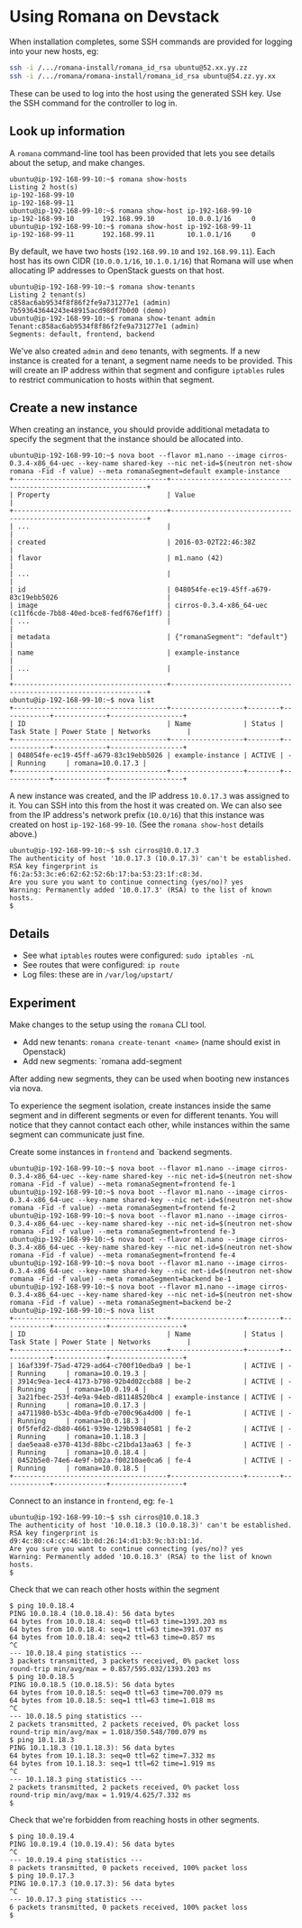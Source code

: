 # Using Romana on Devstack

When installation completes, some SSH commands are provided for logging into your new hosts, eg:
```bash
ssh -i /.../romana-install/romana_id_rsa ubuntu@52.xx.yy.zz
ssh -i /.../romana/romana-install/romana_id_rsa ubuntu@54.zz.yy.xx
```

These can be used to log into the host using the generated SSH key. Use the SSH command for the controller to log in.

## Look up information

A `romana` command-line tool has been provided that lets you see details about the setup, and make changes.
```sh-session
ubuntu@ip-192-168-99-10:~$ romana show-hosts
Listing 2 host(s)
ip-192-168-99-10
ip-192-168-99-11
ubuntu@ip-192-168-99-10:~$ romana show-host ip-192-168-99-10
ip-192-168-99-10       192.168.99.10        10.0.0.1/16     0
ubuntu@ip-192-168-99-10:~$ romana show-host ip-192-168-99-11
ip-192-168-99-11       192.168.99.11        10.1.0.1/16     0
```
By default, we have two hosts (`192.168.99.10` and `192.168.99.11`). Each host has its own CIDR (`10.0.0.1/16`, `10.1.0.1/16`) that Romana will use when allocating IP addresses to OpenStack guests on that host.

```sh-session
ubuntu@ip-192-168-99-10:~$ romana show-tenants
Listing 2 tenant(s)
c858ac6ab9534f8f86f2fe9a731277e1 (admin)
7b593643644243e48915acd98df7b0d0 (demo)
ubuntu@ip-192-168-99-10:~$ romana show-tenant admin
Tenant:c858ac6ab9534f8f86f2fe9a731277e1 (admin)
Segments: default, frontend, backend
```

We've also created `admin` and `demo` tenants, with segments. If a new instance is created for a tenant, a segment name needs to be provided.
This will create an IP address within that segment and configure `iptables` rules to restrict communication to hosts within that segment.

## Create a new instance

When creating an instance, you should provide additional metadata to specify the segment that the instance should be allocated into.
```sh-session
ubuntu@ip-192-168-99-10:~$ nova boot --flavor m1.nano --image cirros-0.3.4-x86_64-uec --key-name shared-key --nic net-id=$(neutron net-show romana -Fid -f value) --meta romanaSegment=default example-instance
+--------------------------------------+----------------------------------------------------------------+
| Property                             | Value                                                          |
+--------------------------------------+----------------------------------------------------------------+
| ...                                  |                                                                |
| created                              | 2016-03-02T22:46:38Z                                           |
| flavor                               | m1.nano (42)                                                   |
| ...                                  |                                                                |
| id                                   | 048054fe-ec19-45ff-a679-83c19ebb5026                           |
| image                                | cirros-0.3.4-x86_64-uec (c11f6cde-7bb8-40ed-bce8-fedf676ef1ff) |
| ...                                  |                                                                |
| metadata                             | {"romanaSegment": "default"}                                   |
| name                                 | example-instance                                               |
| ...                                  |                                                                |
+--------------------------------------+----------------------------------------------------------------+
ubuntu@ip-192-168-99-10:~$ nova list
+--------------------------------------+------------------+--------+------------+-------------+------------------+
| ID                                   | Name             | Status | Task State | Power State | Networks         |
+--------------------------------------+------------------+--------+------------+-------------+------------------+
| 048054fe-ec19-45ff-a679-83c19ebb5026 | example-instance | ACTIVE | -          | Running     | romana=10.0.17.3 |
+--------------------------------------+------------------+--------+------------+-------------+------------------+

```

A new instance was created, and the IP address `10.0.17.3` was assigned to it. You can SSH into this from the host it was created on.
We can also see from the IP address's network prefix (`10.0/16`) that this instance was created on host `ip-192-168-99-10`. (See the `romana show-host` details above.)

```
ubuntu@ip-192-168-99-10:~$ ssh cirros@10.0.17.3
The authenticity of host '10.0.17.3 (10.0.17.3)' can't be established.
RSA key fingerprint is f6:2a:53:3c:e6:62:62:52:6b:17:ba:53:23:1f:c8:3d.
Are you sure you want to continue connecting (yes/no)? yes
Warning: Permanently added '10.0.17.3' (RSA) to the list of known hosts.
$ 
```

## Details

- See what `iptables` routes were configured: `sudo iptables -nL`
- See routes that were configured: `ip route`
- Log files: these are in `/var/log/upstart/`

## Experiment

Make changes to the setup using the `romana` CLI tool.
- Add new tenants: `romana create-tenant <name>` (name should exist in Openstack)
- Add new segments: `romana add-segment <tenant-name> <segment-name>

After adding new segments, they can be used when booting new instances via nova.

To experience the segment isolation, create instances inside the same segment and in different segments or even for different tenants.
You will notice that they cannot contact each other, while instances within the same segment can communicate just fine.

Create some instances in `frontend` and `backend segments.
```sh-session
ubuntu@ip-192-168-99-10:~$ nova boot --flavor m1.nano --image cirros-0.3.4-x86_64-uec --key-name shared-key --nic net-id=$(neutron net-show romana -Fid -f value) --meta romanaSegment=frontend fe-1
ubuntu@ip-192-168-99-10:~$ nova boot --flavor m1.nano --image cirros-0.3.4-x86_64-uec --key-name shared-key --nic net-id=$(neutron net-show romana -Fid -f value) --meta romanaSegment=frontend fe-2
ubuntu@ip-192-168-99-10:~$ nova boot --flavor m1.nano --image cirros-0.3.4-x86_64-uec --key-name shared-key --nic net-id=$(neutron net-show romana -Fid -f value) --meta romanaSegment=frontend fe-3
ubuntu@ip-192-168-99-10:~$ nova boot --flavor m1.nano --image cirros-0.3.4-x86_64-uec --key-name shared-key --nic net-id=$(neutron net-show romana -Fid -f value) --meta romanaSegment=frontend fe-4
ubuntu@ip-192-168-99-10:~$ nova boot --flavor m1.nano --image cirros-0.3.4-x86_64-uec --key-name shared-key --nic net-id=$(neutron net-show romana -Fid -f value) --meta romanaSegment=backend be-1
ubuntu@ip-192-168-99-10:~$ nova boot --flavor m1.nano --image cirros-0.3.4-x86_64-uec --key-name shared-key --nic net-id=$(neutron net-show romana -Fid -f value) --meta romanaSegment=backend be-2
ubuntu@ip-192-168-99-10:~$ nova list
+--------------------------------------+------------------+--------+------------+-------------+------------------+
| ID                                   | Name             | Status | Task State | Power State | Networks         |
+--------------------------------------+------------------+--------+------------+-------------+------------------+
| 16af339f-75ad-4729-ad64-c700f10edba9 | be-1             | ACTIVE | -          | Running     | romana=10.0.19.3 |
| 3914c9ea-1ec4-4173-b798-92b4d02ccb88 | be-2             | ACTIVE | -          | Running     | romana=10.0.19.4 |
| 3a21fbec-253f-4e9a-94eb-d81148520bc4 | example-instance | ACTIVE | -          | Running     | romana=10.0.17.3 |
| a4711980-b53c-4b0a-9fdb-e700c96a4d00 | fe-1             | ACTIVE | -          | Running     | romana=10.0.18.3 |
| 0f5fefd2-db80-4661-939e-129b59840581 | fe-2             | ACTIVE | -          | Running     | romana=10.1.18.3 |
| dae5eaa8-e370-413d-88bc-c21bda13aa63 | fe-3             | ACTIVE | -          | Running     | romana=10.0.18.4 |
| 0452b5e0-74e6-4e9f-b02a-f00210ae0ca6 | fe-4             | ACTIVE | -          | Running     | romana=10.0.18.5 |
+--------------------------------------+------------------+--------+------------+-------------+------------------+
```

Connect to an instance in `frontend`, eg: `fe-1`
```sh-session
ubuntu@ip-192-168-99-10:~$ ssh cirros@10.0.18.3
The authenticity of host '10.0.18.3 (10.0.18.3)' can't be established.
RSA key fingerprint is d9:4c:80:c4:cc:46:1b:0d:26:14:d1:b3:9c:b3:b1:1d.
Are you sure you want to continue connecting (yes/no)? yes
Warning: Permanently added '10.0.18.3' (RSA) to the list of known hosts.
$ 
```
Check that we can reach other hosts within the segment
```sh-session
$ ping 10.0.18.4
PING 10.0.18.4 (10.0.18.4): 56 data bytes
64 bytes from 10.0.18.4: seq=0 ttl=63 time=1393.203 ms
64 bytes from 10.0.18.4: seq=1 ttl=63 time=391.037 ms
64 bytes from 10.0.18.4: seq=2 ttl=63 time=0.857 ms
^C
--- 10.0.18.4 ping statistics ---
3 packets transmitted, 3 packets received, 0% packet loss
round-trip min/avg/max = 0.857/595.032/1393.203 ms
$ ping 10.0.18.5
PING 10.0.18.5 (10.0.18.5): 56 data bytes
64 bytes from 10.0.18.5: seq=0 ttl=63 time=700.079 ms
64 bytes from 10.0.18.5: seq=1 ttl=63 time=1.018 ms
^C
--- 10.0.18.5 ping statistics ---
2 packets transmitted, 2 packets received, 0% packet loss
round-trip min/avg/max = 1.018/350.548/700.079 ms
$ ping 10.1.18.3
PING 10.1.18.3 (10.1.18.3): 56 data bytes
64 bytes from 10.1.18.3: seq=0 ttl=62 time=7.332 ms
64 bytes from 10.1.18.3: seq=1 ttl=62 time=1.919 ms
^C
--- 10.1.18.3 ping statistics ---
2 packets transmitted, 2 packets received, 0% packet loss
round-trip min/avg/max = 1.919/4.625/7.332 ms
$ 
```

Check that we're forbidden from reaching hosts in other segments.
```sh-session
$ ping 10.0.19.4
PING 10.0.19.4 (10.0.19.4): 56 data bytes
^C
--- 10.0.19.4 ping statistics ---
8 packets transmitted, 0 packets received, 100% packet loss
$ ping 10.0.17.3
PING 10.0.17.3 (10.0.17.3): 56 data bytes
^C
--- 10.0.17.3 ping statistics ---
6 packets transmitted, 0 packets received, 100% packet loss
$ 
```

